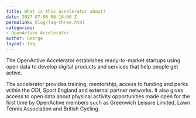 ```yaml
---
title: What is this accelerator about?
date: 2017-07-06 06:18:00 Z
permalink: blog/faq-three.html
categories:
- OpenActive Accelerator
author: George
layout: faq
---
```


 The OpenActive Accelerator establishes ready-to-market startups using open data to develop digital products and services that help people get active. 
 
The accelerator provides training, mentorship, access to funding and perks within the ODI, Sport England and external partner networks. It also gives access to open data about physical activity opportunities made open for the first time by OpenActive members such as Greenwich Leisure Limited, Lawn Tennis Association and British Cycling.
